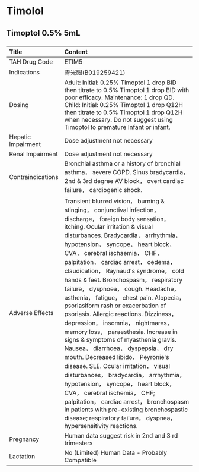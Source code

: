 # Timolol

## Timoptol 0.5% 5mL

##### 

| Title              | Content                                                                                                                                                                                                                                                                                                                                                                                                                                                                                                                                                                                                                                                                                                                                                                                                                                                                                                                                                                                                                                                                            |
|:-------------------|:-----------------------------------------------------------------------------------------------------------------------------------------------------------------------------------------------------------------------------------------------------------------------------------------------------------------------------------------------------------------------------------------------------------------------------------------------------------------------------------------------------------------------------------------------------------------------------------------------------------------------------------------------------------------------------------------------------------------------------------------------------------------------------------------------------------------------------------------------------------------------------------------------------------------------------------------------------------------------------------------------------------------------------------------------------------------------------------|
| TAH Drug Code      | ETIM5                                                                                                                                                                                                                                                                                                                                                                                                                                                                                                                                                                                                                                                                                                                                                                                                                                                                                                                                                                                                                                                                              |
| Indications        | 青光眼(B019259421)                                                                                                                                                                                                                                                                                                                                                                                                                                                                                                                                                                                                                                                                                                                                                                                                                                                                                                                                                                                                                                                                 |
| Dosing             | Adult: Initial: 0.25% Timoptol 1 drop BID then titrate to 0.5% Timoptol 1 drop BID with poor efficacy. Maintenance: 1 drop QD. Child: Initial: 0.25% Timoptol 1 drop Q12H then titrate to 0.5% Timoptol 1 drop Q12H when necessary. Do not suggest using Timoptol to premature Infant or infant.                                                                                                                                                                                                                                                                                                                                                                                                                                                                                                                                                                                                                                                                                                                                                                                   |
| Hepatic Impairment | Dose adjustment not necessary                                                                                                                                                                                                                                                                                                                                                                                                                                                                                                                                                                                                                                                                                                                                                                                                                                                                                                                                                                                                                                                      |
| Renal Impairment   | Dose adjustment not necessary                                                                                                                                                                                                                                                                                                                                                                                                                                                                                                                                                                                                                                                                                                                                                                                                                                                                                                                                                                                                                                                      |
| Contraindications  | Bronchial asthma or a history of bronchial asthma， severe COPD. Sinus bradycardia， 2nd & 3rd degree AV block， overt cardiac failure， cardiogenic shock.                                                                                                                                                                                                                                                                                                                                                                                                                                                                                                                                                                                                                                                                                                                                                                                                                                                                                                                        |
| Adverse Effects    | Transient blurred vision， burning & stinging， conjunctival infection， discharge， foreign body sensation， itching. Ocular irritation & visual disturbances. Bradycardia， arrhythmia， hypotension， syncope， heart block， CVA， cerebral ischaemia， CHF， palpitation， cardiac arrest， oedema， claudication， Raynaud's syndrome， cold hands & feet. Bronchospasm， respiratory failure， dyspnoea， cough. Headache， asthenia， fatigue， chest pain. Alopecia， psoriasiform rash or exacerbation of psoriasis. Allergic reactions. Dizziness， depression， insomnia， nightmares， memory loss， paraesthesia. Increase in signs & symptoms of myasthenia gravis. Nausea， diarrhoea， dyspepsia， dry mouth. Decreased libido， Peyronie's disease. SLE. Ocular irritation， visual disturbances， bradycardia， arrhythmia， hypotension， syncope， heart block， CVA， cerebral ischemia， CHF; palpitation， cardiac arrest， bronchospasm in patients with pre-existing bronchospastic disease; respiratory failure， dyspnea， hypersensitivity reactions. |
| Pregnancy          | Human data suggest risk in 2nd and 3 rd trimesters                                                                                                                                                                                                                                                                                                                                                                                                                                                                                                                                                                                                                                                                                                                                                                                                                                                                                                                                                                                                                                 |
| Lactation          | No (Limited) Human Data - Probably Compatible                                                                                                                                                                                                                                                                                                                                                                                                                                                                                                                                                                                                                                                                                                                                                                                                                                                                                                                                                                                                                                      |

